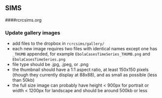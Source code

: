## SIMS
####rcrcsims.org

### Update gallery images
- add files to the dropbox in `rcrcsims/gallery/`
- each new image requires two files with identical names except one has `_THUMB` appended, for example `EbolaCasesTimeSeries_THUMB.png` and `EbolaCasesTimeSeries.png`
- file type should be .jpg, .jpeg, or .png
- the thumbnail should have a 1:1 aspect ratio, at least 150x150 pixels (though they currently display at 88x88), and as small as possible (less than 50kb)
- the full size image can probably have height < 900px for portrait or width < 1200px for landscape and should be around 500kb or less

